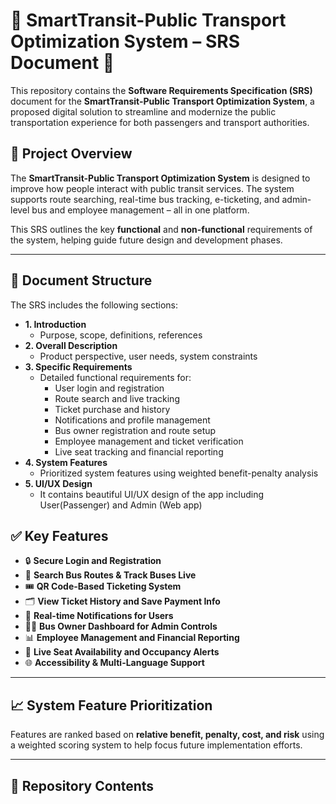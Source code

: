 # 🚌 SmartTransit-Public Transport Optimization System – SRS Document 📄

This repository contains the **Software Requirements Specification (SRS)** document for the **SmartTransit-Public Transport Optimization System**, a proposed digital solution to streamline and modernize the public transportation experience for both passengers and transport authorities.

## 📌 Project Overview

The **SmartTransit-Public Transport Optimization System** is designed to improve how people interact with public transit services. The system supports route searching, real-time bus tracking, e-ticketing, and admin-level bus and employee management – all in one platform.

This SRS outlines the key **functional** and **non-functional** requirements of the system, helping guide future design and development phases.

---

## 📃 Document Structure

The SRS includes the following sections:

- **1. Introduction**
  - Purpose, scope, definitions, references
- **2. Overall Description**
  - Product perspective, user needs, system constraints
- **3. Specific Requirements**
  - Detailed functional requirements for:
    - User login and registration
    - Route search and live tracking
    - Ticket purchase and history
    - Notifications and profile management
    - Bus owner registration and route setup
    - Employee management and ticket verification
    - Live seat tracking and financial reporting
- **4. System Features**
  - Prioritized system features using weighted benefit-penalty analysis
- **5. UI/UX Design**
  - It contains beautiful UI/UX design of the app including User(Passenger) and  Admin (Web app)

## ✅ Key Features

- 🔒 **Secure Login and Registration**
- 🧭 **Search Bus Routes & Track Buses Live**
- 🎟️ **QR Code-Based Ticketing System**
- 🗂️ **View Ticket History and Save Payment Info**
- 🔔 **Real-time Notifications for Users**
- 🧑‍💼 **Bus Owner Dashboard for Admin Controls**
- 📊 **Employee Management and Financial Reporting**
- 🚦 **Live Seat Availability and Occupancy Alerts**
- 🌐 **Accessibility & Multi-Language Support**

---

## 📈 System Feature Prioritization

Features are ranked based on **relative benefit, penalty, cost, and risk** using a weighted scoring system to help focus future implementation efforts.

---

## 📁 Repository Contents

